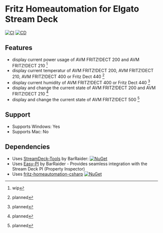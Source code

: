 # Fritz Homeautomation for Elgato Stream Deck

[![CI](https://github.com/linariii/streamdeck-fritz-smarthome/actions/workflows/CI.yml/badge.svg)](https://github.com/linariii/streamdeck-fritz-smarthome/actions/workflows/CI.yml) [![CD](https://github.com/linariii/streamdeck-fritz-smarthome/actions/workflows/CD.yml/badge.svg)](https://github.com/linariii/streamdeck-fritz-smarthome/actions/workflows/CD.yml)

## Features
- display current power usage of AVM FRITZ!DECT 200 and AVM FRITZ!DECT 210 [^1]
- display current temperatur of AVM FRITZ!DECT 200, AVM FRITZ!DECT 210, AVM FRITZ!DECT 400 or Fritz Dect 440 [^2]
- display current humidity of AVM FRITZ!DECT 400 or Fritz Dect 440 [^2]
- display and change the current state of AVM FRITZ!DECT 200 and AVM FRITZ!DECT 210 [^2]
- display and change the current state of AVM FRITZ!DECT 500 [^2]

## Support
 - Supports Windows: Yes
 - Supports Mac: No

## Dependencies
* Uses [StreamDeck-Tools](https://github.com/BarRaider/streamdeck-tools) by BarRaider: [![NuGet](https://img.shields.io/nuget/v/streamdeck-tools.svg?style=flat)](https://www.nuget.org/packages/streamdeck-tools)
* Uses [Easy-PI](https://github.com/BarRaider/streamdeck-easypi) by BarRaider - Provides seamless integration with the Stream Deck PI (Property Inspector) 
* Uses [fritz-homeautomation-csharp](https://github.com/linariii/fritz-homeautomation-csharp) [![NuGet](https://img.shields.io/nuget/v/Fritz.HomeAutomation.svg?style=flat)](https://www.nuget.org/packages/Fritz.HomeAutomation/)

[^1]: wip
[^2]: planned
[^3]: done
